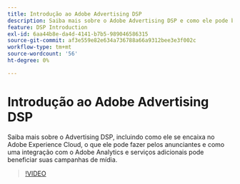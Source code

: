 ```yaml
---
title: Introdução ao Adobe Advertising DSP
description: Saiba mais sobre o Adobe Advertising DSP e como ele pode beneficiar suas campanhas de mídia.
feature: DSP Introduction
exl-id: 6aa44b8e-da4d-4141-b7b5-989046586315
source-git-commit: af3e559e82e634a736788a66a9312bee3e3f002c
workflow-type: tm+mt
source-wordcount: '56'
ht-degree: 0%

---
```


# Introdução ao Adobe Advertising DSP

Saiba mais sobre o Advertising DSP, incluindo como ele se encaixa no Adobe Experience Cloud, o que ele pode fazer pelos anunciantes e como uma integração com o Adobe Analytics e serviços adicionais pode beneficiar suas campanhas de mídia.

>[!VIDEO](https://video.tv.adobe.com/v/339200)
